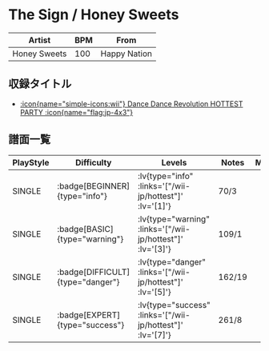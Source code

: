 # The Sign / Honey Sweets

|Artist|BPM|From|
|------|---|----|
|Honey Sweets|100|Happy Nation|

## 収録タイトル

- [ :icon{name="simple-icons:wii"} Dance Dance Revolution HOTTEST PARTY :icon{name="flag:jp-4x3"} ](/wii-jp/hottest)

## 譜面一覧

|PlayStyle|Difficulty|Levels|Notes|Movie|
|---------|----------|------|-----|-----|
|SINGLE| :badge[BEGINNER]{type="info"} | :lv{type="info" :links='["/wii-jp/hottest"]' :lv='[1]'} |70/3||
|SINGLE| :badge[BASIC]{type="warning"} | :lv{type="warning" :links='["/wii-jp/hottest"]' :lv='[3]'} |109/1||
|SINGLE| :badge[DIFFICULT]{type="danger"} | :lv{type="danger" :links='["/wii-jp/hottest"]' :lv='[5]'} |162/19||
|SINGLE| :badge[EXPERT]{type="success"} | :lv{type="success" :links='["/wii-jp/hottest"]' :lv='[7]'} |261/8||
